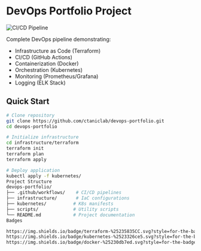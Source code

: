 # DevOps Portfolio Project

![CI/CD Pipeline](https://img.shields.io/github/actions/workflow/status/ctaniclab/devops-portfolio/docker-build.yml)

Complete DevOps pipeline demonstrating:

- Infrastructure as Code (Terraform)
- CI/CD (GitHub Actions)
- Containerization (Docker)
- Orchestration (Kubernetes)
- Monitoring (Prometheus/Grafana)
- Logging (ELK Stack)

## Quick Start

```bash
# Clone repository
git clone https://github.com/ctaniclab/devops-portfolio.git
cd devops-portfolio

# Initialize infrastructure
cd infrastructure/terraform
terraform init
terraform plan
terraform apply

# Deploy application
kubectl apply -f kubernetes/
Project Structure
devops-portfolio/
├── .github/workflows/    # CI/CD pipelines
├── infrastructure/       # IaC configurations
├── kubernetes/          # K8s manifests
├── scripts/             # Utility scripts
└── README.md            # Project documentation
Badges

https://img.shields.io/badge/terraform-%25235835CC.svg?style=for-the-badge&logo=terraform&logoColor=white
https://img.shields.io/badge/kubernetes-%2523326ce5.svg?style=for-the-badge&logo=kubernetes&logoColor=white
https://img.shields.io/badge/docker-%25230db7ed.svg?style=for-the-badge&logo=docker&logoColor=white